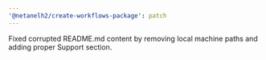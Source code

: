 ```yaml
---
'@netanelh2/create-workflows-package': patch
---
```


Fixed corrupted README.md content by removing local machine paths and adding proper Support section.
